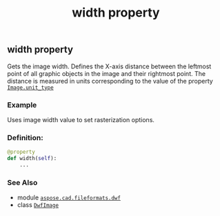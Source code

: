 ﻿---
title: width property
second_title: Aspose.CAD for Python via .NET API References
description: 
type: docs
weight: 290
url: /python-net/aspose.cad.fileformats.dwf/dwfimage/width/
is_root: false
---

## width property


Gets the image width.
Defines the X-axis distance between the leftmost point of all graphic objects in the image and their rightmost point.
The distance is measured in units corresponding to the value of the property [`Image.unit_type`](/cad/python-net/aspose.cad/image#unit_type)

### Example 


Uses image width value to set rasterization options.
### Definition:
```python
@property
def width(self):
    ...
```

### See Also
* module [`aspose.cad.fileformats.dwf`](../../)
* class [`DwfImage`](/cad/python-net/aspose.cad.fileformats.dwf/dwfimage)

